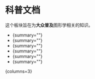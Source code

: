 # 科普文档

这个板块旨在为**大众普及**图形学相关的知识。

- [](shaderBasic.md){summary=""}
- [](shaderHistoryJE.md){summary=""}
- [](shaderTech.md){summary=""}
- [](resourcepackBasic.md){summary=""}
- [](shaderHistoryBE.md){summary=""}
- [](rayTracing.md){summary=""}

{columns=3}

<seealso style="cards">
    <category ref="related">
        <a href="Correction.md" summary="总结了一些玩家中有歧义的图形学观点。"/>
        <a href="QAs.md" summary="总结了社区中经常有人提起的概念性问题。"/>
        <a href="Troubleshoot.md" summary="提供快速解决光影和资源包问题的办法。"/>
    </category>
</seealso>
